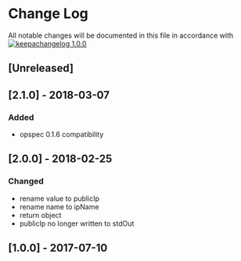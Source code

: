 # Change Log

All notable changes will be documented in this file in accordance with
[![keepachangelog 1.0.0](https://img.shields.io/badge/keepachangelog-1.0.0-brightgreen.svg)](http://keepachangelog.com/en/1.0.0/)

## \[Unreleased]

## \[2.1.0] - 2018-03-07

### Added

- opspec 0.1.6 compatibility


## \[2.0.0] - 2018-02-25

### Changed

- rename value to publicIp
- rename name to ipName
- return object
- publicIp no longer written to stdOut

## \[1.0.0] - 2017-07-10

